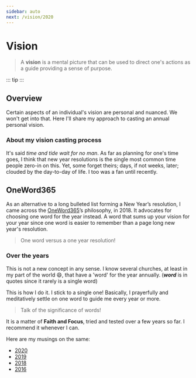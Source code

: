 ```yaml
---
sidebar: auto
next: /vision/2020
---
```


# Vision

> A **vision** is a mental picture that can be used to direct one's actions as a guide providing a sense of purpose.

::: tip
<Tip/>
:::

## Overview

Certain aspects of an individual's vision are personal and nuanced. We won't get into that. Here I'll share my approach to casting an annual personal vision.

### About my vision casting process

It's said _time and tide wait for no man_. As far as planning for one's time goes, I think that new year resolutions is the single most common time people zero-in on this. Yet, some forget theirs; days, if not weeks, later; clouded by the day-to-day of life. I too was a fan until recently.

## OneWord365

As an alternative to a long bulleted list forming a New Year’s resolution, I came across the [OneWord365][oneword]’s philosophy, in 2018. It advocates for choosing one word for the year instead. A word that sums up your vision for your year since one word is easier to remember than a page long new year's resolution.

> One word versus a one year resolution!

### Over the years

This is not a new concept in any sense. I know several churches, at least in my part of the world :smile:, that have a 'word' for the year annually. (_**word**_ is in quotes since it rarely is a single word)

This is how I do it. I stick to a single one! Basically, I prayerfully and meditatively settle on one word to guide me every year or more.

> Talk of the significance of words!

It is a matter of **Faith and Focus**, tried and tested over a few years so far. I recommend it whenever I can.

Here are my musings on the same:

- [2020][2020]
- [2019][2019]
- [2018][2018]
- [2016][2016]

[oneword]: https://oneword365.com
[2020]: /vision/2020
[2019]: /vision/2019
[2018]: /vision/2018
[2016]: /vision/2016
